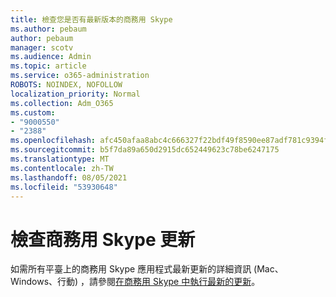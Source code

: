 ```yaml
---
title: 檢查您是否有最新版本的商務用 Skype
ms.author: pebaum
author: pebaum
manager: scotv
ms.audience: Admin
ms.topic: article
ms.service: o365-administration
ROBOTS: NOINDEX, NOFOLLOW
localization_priority: Normal
ms.collection: Adm_O365
ms.custom:
- "9000550"
- "2388"
ms.openlocfilehash: afc450afaa8abc4c666327f22bdf49f8590ee87adf781c9394fe75fd314791cb
ms.sourcegitcommit: b5f7da89a650d2915dc652449623c78be6247175
ms.translationtype: MT
ms.contentlocale: zh-TW
ms.lasthandoff: 08/05/2021
ms.locfileid: "53930648"
---
```

# <a name="check-for-skype-for-business-updates"></a>檢查商務用 Skype 更新

如需所有平臺上的商務用 Skype 應用程式最新更新的詳細資訊 (Mac、Windows、行動) ，請參閱[在商務用 Skype 中執行最新的更新](https://support.office.com/article/follow-the-latest-updates-in-skype-for-business-cece9f93-add1-4d93-9a38-56cc598e5781)。

